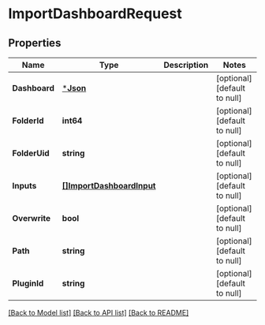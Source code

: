 # ImportDashboardRequest

## Properties
Name | Type | Description | Notes
------------ | ------------- | ------------- | -------------
**Dashboard** | [***Json**](Json.md) |  | [optional] [default to null]
**FolderId** | **int64** |  | [optional] [default to null]
**FolderUid** | **string** |  | [optional] [default to null]
**Inputs** | [**[]ImportDashboardInput**](ImportDashboardInput.md) |  | [optional] [default to null]
**Overwrite** | **bool** |  | [optional] [default to null]
**Path** | **string** |  | [optional] [default to null]
**PluginId** | **string** |  | [optional] [default to null]

[[Back to Model list]](../README.md#documentation-for-models) [[Back to API list]](../README.md#documentation-for-api-endpoints) [[Back to README]](../README.md)


